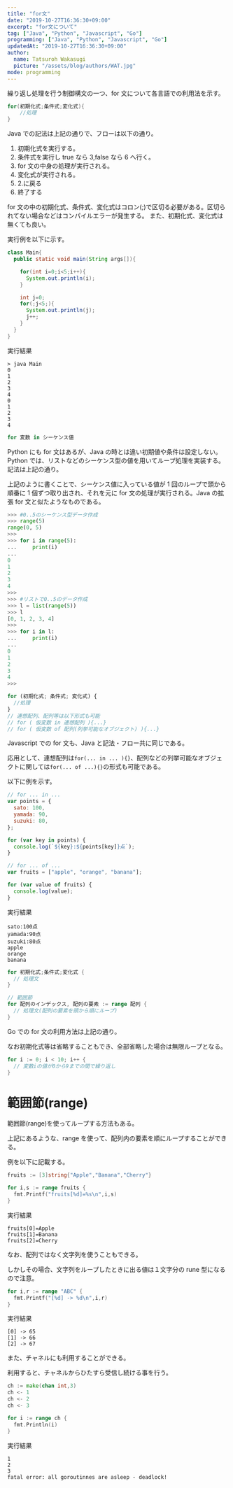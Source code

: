 ```yaml
---
title: "for文"
date: "2019-10-27T16:36:30+09:00"
excerpt: "for文について"
tag: ["Java", "Python", "Javascript", "Go"]
programming: ["Java", "Python", "Javascript", "Go"]
updatedAt: "2019-10-27T16:36:30+09:00"
author:
  name: Tatsuroh Wakasugi
  picture: "/assets/blog/authors/WAT.jpg"
mode: programming
---
```


繰り返し処理を行う制御構文の一つ、for 文について各言語での利用法を示す。

<div class="note_content_by_programming_language" id="note_content_Java">

```java
for(初期化式;条件式;変化式){
    //処理
}
```

Java での記法は上記の通りで、フローは以下の通り。

1. 初期化式を実行する。
2. 条件式を実行し true なら 3,false なら 6 へ行く。
3. for 文の中身の処理が実行される。
4. 変化式が実行される。
5. 2.に戻る
6. 終了する

for 文の中の初期化式、条件式、変化式はコロン(;)で区切る必要がある。区切られてない場合などはコンパイルエラーが発生する。
また、初期化式、変化式は無くても良い。

実行例を以下に示す。

```java
class Main{
  public static void main(String args[]){

    for(int i=0;i<5;i++){
      System.out.println(i);
    }

    int j=0;
    for(;j<5;){
      System.out.println(j);
      j++;
    }
  }
}
```

実行結果

```
> java Main
0
1
2
3
4
0
1
2
3
4
```

</div>
<div class="note_content_by_programming_language" id="note_content_Python">

```python
for 変数 in シーケンス値
```

Python にも for 文はあるが、Java の時とは違い初期値や条件は設定しない。  
Python では、リストなどのシーケンス型の値を用いてループ処理を実装する。記法は上記の通り。

上記のように書くことで、シーケンス値に入っている値が 1 回のループで頭から順番に 1 個ずつ取り出され、それを元に for 文の処理が実行される。Java の拡張 for 文と似たようなものである。

```python
>>> #0..5のシーケンス型データ作成
>>> range(5)
range(0, 5)
>>>
>>> for i in range(5):
...     print(i)
...
0
1
2
3
4
>>>
>>> #リストで0..5のデータ作成
>>> l = list(range(5))
>>> l
[0, 1, 2, 3, 4]
>>>
>>> for i in l:
...     print(i)
...
0
1
2
3
4
>>>
```

</div>
<div class="note_content_by_programming_language" id="note_content_Javascript">

```javascript
for (初期化式; 条件式; 変化式) {
  //処理
}
// 連想配列、配列等は以下形式も可能
// for ( 仮変数 in 連想配列 ){...}
// for ( 仮変数 of 配列(列挙可能なオブジェクト) ){...}
```

Javascript での for 文も、Java と記法・フロー共に同じである。

応用として、連想配列は`for(... in ... ){}`、配列などの列挙可能なオブジェクトに関しては`for(... of ...){}`の形式も可能である。

以下に例を示す。

```javascript
// for ... in ...
var points = {
  sato: 100,
  yamada: 90,
  suzuki: 80,
};

for (var key in points) {
  console.log(`${key}:${points[key]}点`);
}

// for ... of ...
var fruits = ["apple", "orange", "banana"];

for (var value of fruits) {
  console.log(value);
}
```

実行結果

```
sato:100点
yamada:90点
suzuki:80点
apple
orange
banana
```

</div>
<div class="note_content_by_programming_language" id="note_content_Go">

```go
for 初期化式;条件式;変化式 {
  // 処理文
}

// 範囲節
for 配列のインデックス, 配列の要素 := range 配列 {
  // 処理文(配列の要素を頭から順にループ)
}
```

Go での for 文の利用方法は上記の通り。

なお初期化式等は省略することもでき、全部省略した場合は無限ループとなる。

```go
for i := 0; i < 10; i++ {
  // 変数iの値が0から9までの間で繰り返し
}
```

# 範囲節(range)

範囲節(range)を使ってループする方法もある。

上記にあるような、range を使って、配列内の要素を順にループすることができる。

例を以下に記載する。

```go
fruits := [3]string{"Apple","Banana","Cherry"}

for i,s := range fruits {
  fmt.Printf("fruits[%d]=%s\n",i,s)
}
```

実行結果

```
fruits[0]=Apple
fruits[1]=Banana
fruits[2]=Cherry
```

なお、配列ではなく文字列を使うこともできる。

しかしその場合、文字列をループしたときに出る値は１文字分の rune 型になるので注意。

```go
for i,r := range "ABC" {
  fmt.Printf("[%d] -> %d\n",i,r)
}
```

実行結果

```
[0] -> 65
[1] -> 66
[2] -> 67
```

また、チャネルにも利用することができる。

利用すると、チャネルからひたすら受信し続ける事を行う。

```go
ch := make(chan int,3)
ch <- 1
ch <- 2
ch <- 3

for i := range ch {
  fmt.Println(i)
}
```

実行結果

```
1
2
3
fatal error: all goroutinnes are asleep - deadlock!
```

</div>
